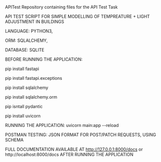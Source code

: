  APITest
Repository containing files for the API Test Task


API TEST SCRIPT FOR SIMPLE MODELLING OF TEMPREATURE + LIGHT ADJUSTMENT IN BUILDINGS


LANGUAGE: PYTHON3,


ORM: SQLALCHEMY,


DATABASE: SQLITE

BEFORE RUNNING THE APPLICATION:


pip install fastapi 
 
pip install fastapi.exceptions
 
pip install sqlalchemy
 
pip install sqlalchemy.orm
 
pip isntall pydantic
 
pip install uvicorn
 
RUNNING THE APPLICATION: uvicorn main:app --reload 


POSTMAN TESTING: JSON FORMAT FOR POST/PATCH REQUESTS, USING SCHEMA


FULL DOCUMENTATION AVAILABLE AT http://127.0.0.1:8000/docs or http://localhost:8000/docs AFTER RUNNING THE APPLICATION 

